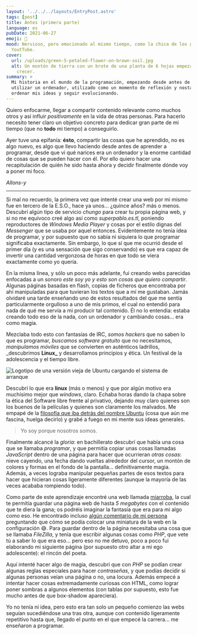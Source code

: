 ```yaml
---
layout: '../../../layouts/EntryPost.astro'
tags: [post]
title: Antes (primera parte)
language: es
pubDate: 2021-06-27
emoji: 👶
mood: Nervioso, pero emocionado al mismo tiempo, como la chica de los gatos de
  YoutTube.
cover:
  url: /uploads/green-5-petaled-flower-on-brown-soil.jpg
  alt: Un montón de tierra con un brote de una planta de 6 hojas empezando a
    crecer.
summary: >
  Mi historia en el mundo de la programación, empezando desde antes de saber
  utilizar un ordenador, utilizado como un momento de reflexión y nostalgia para
  ordenar mis ideas y seguir evolucionando.
---
```


Quiero enfocarme, llegar a compartir contenido relevante como muchos otros y así
influir _positivamente_ en la vida de otras personas. Para hacerlo necesito
tener claro un objetivo concreto para dedicar gran parte de mi tiempo (que no
**todo** mi tiempo) a conseguirlo.

Ayer tuve una epifanía: **ésto**, compartir las cosas que he aprendido, no es
algo nuevo, es algo que llevo haciendo desde antes de aprender a programar,
desde que vi qué narices era un ordenador y la enorme cantidad de cosas que se
pueden hacer con él. Por ello quiero hacer una recapitulación de quién he sido
hasta ahora y decidir finalmente dónde voy a poner mi foco.

_Allons-y_

---

Si mal no recuerdo, la primera vez que intenté crear una web por mi mismo fue en
tercero de la E.S.O., hace ya unos... ¿quince años? más o menos. Descubrí algún
tipo de servicio _chungo_ para crear tu propia página web, y si no me equivoco
creé algo así como _superpablo.es.tl_, poniendo reproductores de _Windows Media
Player_ y cosas por el estilo dignas del _Messenger_ que se usaba por aquel
entonces. Evidentemente no tenía idea de programar, y por supuesto que no sabía
ni siquiera lo que programar significaba exactamente. Sin embargo, lo que sí que
me ocurrió desde el primer día (y es una sensación que sigo conservando) es que
era capaz de invertir una cantidad vergonzosa de horas en que todo se viera
exactamente como yo quería.

En la misma línea, y sólo un poco más adelante, fui creando webs parecidas
enfocadas a un sonoro _este soy yo y esto son cosas que quiero compartir_.
Algunas páginas basadas en flash, copias de ficheros que encontraba por ahí
manipuladas para que tuvieran los textos que a mí me gustaban. Jamás olvidaré
una tarde enseñando uno de estos resultados del que me sentía particularmente
orgulloso a uno de mis primos, el cual no entendió para nada de qué me servía a
mi producir tal contenido. Él no lo entendía: estaba creando todo eso de la
nada, con un ordenador y cambiando cosas... era como magia.

Mezclaba todo esto con fantasías de IRC, _somos hackers_ que no saben lo que es
programar, _buscamos software gratuito_ que no necesitamos, _manipulamos
móviles_ que se convierten en auténticos ladrillos, \_descubrimos **Linux\_** y
desarrollamos principios y ética. Un festival de la adolescencia y el tiempo
libre.

![Logotipo de una versión vieja de Ubuntu cargando el sistema de arranque](/uploads/old-ubuntu-version-loading.jpg)

Descubrí lo que era **linux** (más o menos) y que por algún motivo era muchísimo
mejor que _windows_, claro. Echaba horas dando la chapa sobre la ética del
Software libre frente al privativo, dejando muy claro quienes son los buenos de
la películas y quienes son claramente los malvados. Me empapé de la
[filosofía que iba detrás del nombre Ubuntu](<https://es.wikipedia.org/wiki/Ubuntu_(filosof%C3%ADa)>)
(cosa que aún me fascina, huelga decirlo) y grabé a fuego en mi mente sus ideas
generales.

> Yo soy porque nosotros somos.

Finalmente alcancé la _gloria_: en bachillerato descubrí que había una cosa que
se llamaba _programar_, y que permitía copiar unas cosas llamadas _JavaScript_
dentro de una página para hacer que ocurrieran _otras cosas_: nieve cayendo, una
fecha dando vueltas alrededor del cursor, un montón de colores y formas en el
fondo de la pantalla... definitivamente magia. Además, a veces lograba manipular
pequeñas partes de esos textos para hacer que hicieran cosas ligeramente
diferentes (aunque la mayoría de las veces acababa rompiendo todo).

Como parte de este aprendizaje encontré una web llamada
[miarroba](https://hosting.miarroba.com/), la cual te permitía guardar una
página web de hasta _5 megabytes_ con el contenido que te diera la gana; os
podréis imaginar la fantasía que era para mi algo como eso. He encontrado
incluso
[algún comentario de mi persona](https://soporte.miarroba.com/3/6838762-preview-de-mi-web/#78110088)
preguntando que cómo se podía colocar una miniatura de la web en la
configuración 😅. Para guardar dentro de la página necesitaba una cosa que se
llamaba _FileZilla_, y tenía que escribir algunas cosas como _PHP_, que vete tú
a saber lo que era eso... pero eso no me detuvo, poco a poco fui elaborando mi
siguiente página (por supuesto otro altar a mi ego adolescente): el rincón del
poeta.

Aquí intenté hacer algo de magia, descubrí que con _PHP_ se podían crear algunas
reglas especiales para hacer _contraseñas_, y que podías decidir si algunas
personas veían una página o no, una locura. Además empecé a intentar hacer cosas
extremadamente curiosas con HTML, como lograr poner sombras a algunos elementos
(con tablas por supuesto, esto fue mucho antes de que box-shadow apareciera).

Yo no tenía ni idea, pero esto era tan solo un pequeño comienzo las webs seguían
sucediéndose una tras otra, aunque con contenido ligeramente repetitivo hasta
que, llegado el punto en el que empecé la carrera... me enseñaron a programar.
